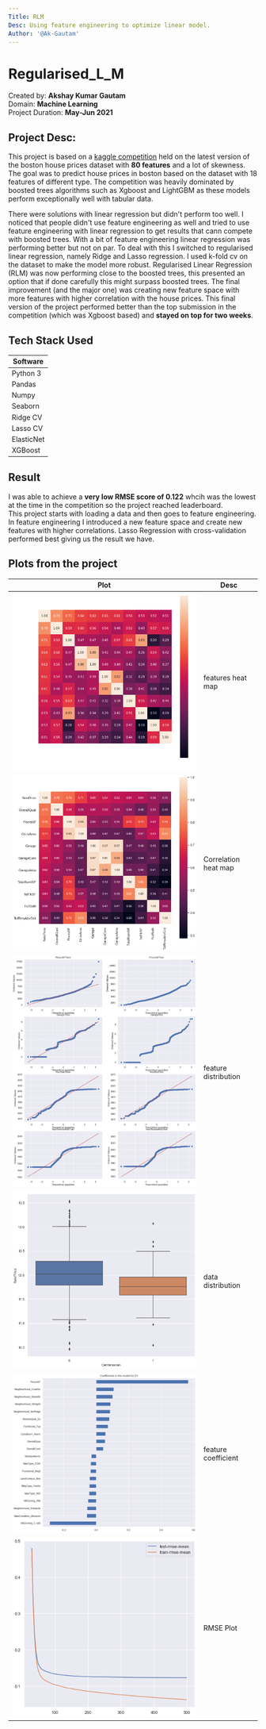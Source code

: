 ```yaml
---
Title: RLM
Desc: Using feature engineering to optimize linear model.
Author: '@Ak-Gautam'
---
```


# Regularised_L_M

Created by: <b>Akshay Kumar Gautam</b><br>
Domain: <b>Machine Learning</b><br>
Project Duration: <b>May-Jun 2021</b><br>

## Project Desc:
<p>This project is based on a <a href='https://www.kaggle.com/c/house-prices-advanced-regression-techniques'>kaggle competition</a> held on the latest version of the boston house prices dataset with <b>80 features</b> and a lot of skewness. The goal was to predict house prices in boston based on the dataset with 18 features of different type. The competition was heavily dominated by boosted trees algorithms such as Xgboost and LightGBM as these models perform exceptionally well with tabular data.</p><p>
There were solutions with linear regression but didn't perform too well. I noticed that people didn't use feature engineering as well and tried to use feature engineering with linear regression to get results that cann compete with boosted trees. With a bit of feature engineering linear regression was performing better but not on par. To deal with this I switched to regularised linear regression, namely Ridge and Lasso regression. I used k-fold cv on the dataset to make the model more robust.
Regularised Linear Regression (RLM) was now performing close to the boosted trees, this presented an option that if done carefully this might surpass boosted trees. The final improvement (and the major one) was creating new feature space with more features with higher correlation with the house prices. This final version of the project performed better than the top submission in the competition (which was Xgboost based) and <b>stayed on top for two weeks</b>.</p>

## Tech Stack Used
| Software     |
| ------------- | 
| Python 3 |
| Pandas |
| Numpy |
| Seaborn |
| Ridge CV |
| Lasso CV |
| ElasticNet |
| XGBoost |

## Result
<p>I was able to achieve a <b>very low RMSE score of 0.122</b> whcih was the lowest at the time in the competition so the project reached leaderboard.<br>
This project starts with loading a data and then goes to feature engineering. In feature engineering I introduced a new feature space and create new features with higher correlations. Lasso Regression with cross-validation performed best giving us the result we have. </p>

## Plots from the project

| Plot  | Desc |
| -------- | ------- |
| ![features heat map](img/im1.png) | features heat map |
| ![Correlation](img/img2.png) | Correlation heat map |
| ![feature distribution](img/img3.png) | feature distribution |
| ![data distribution](img/img4.png) | data distribution |
| ![feature coefficient](img/img5.png) | feature coefficient |
| ![RMSE Plot](img/img6.png) | RMSE Plot |
